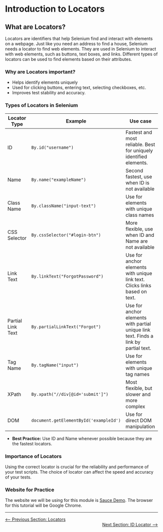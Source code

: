 # Introduction to Locators

## What are Locators?

Locators are identifiers that help Selenium find and interact with elements on a webpage. Just like you need an address to find a house, Selenium needs a locator to find web elements. They are used in Selenium to interact with web elements, such as buttons, text boxes, and links. Different types of locators can be used to find elements based on their attributes.

### Why are Locators important?
- Helps identify elements uniquely
- Used for clicking buttons, entering text, selecting checkboxes, etc.
- Improves test stability and accuracy.

### Types of Locators in Selenium

| Locator Type | Example | Use case |
|--------------|---------|----------|
| ID | `By.id("username")` | Fastest and most reliable. Best for uniquely identified elements. |
| Name | `By.name("exampleName")` | Second fastest, use when ID is not available |
| Class Name | `By.className("input-text")` | Use for elements with unique class names |
| CSS Selector | `By.cssSelector("#login-btn")` | More flexible, use when ID and Name are not available |
| Link Text | `By.linkText("ForgotPassword")` | Use for anchor elements with unique link text. Clicks links based on text. |
| Partial Link Text | `By.partialLinkText("Forgot")` | Use for anchor elements with partial unique link text. Finds a link by partial text. |
| Tag Name | `By.tagName("input")` | Use for elements with unique tag names |
| XPath | `By.xpath("//div[@id='submit']")` | Most flexible, but slower and more complex |
| DOM | `document.getElementById('exampleId')` | Use for direct DOM manipulation |

- **Best Practice:** Use ID and Name whenever possible because they are the fastest locators.

### Importance of Locators

Using the correct locator is crucial for the reliability and performance of your test scripts. The choice of locator can affect the speed and accuracy of your tests.

### Website for Practice

The website we will be using for this module is [Sauce Demo](https://www.saucedemo.com/). The browser for this tutorial will be Google Chrome.

---

<div style="width: 100%">
<a href='index.md'><-- Previous Section: Locators</a>
<div align="right"><a href='1_id_locator.md'> Next Section: ID Locator --></a></div>
</div>
